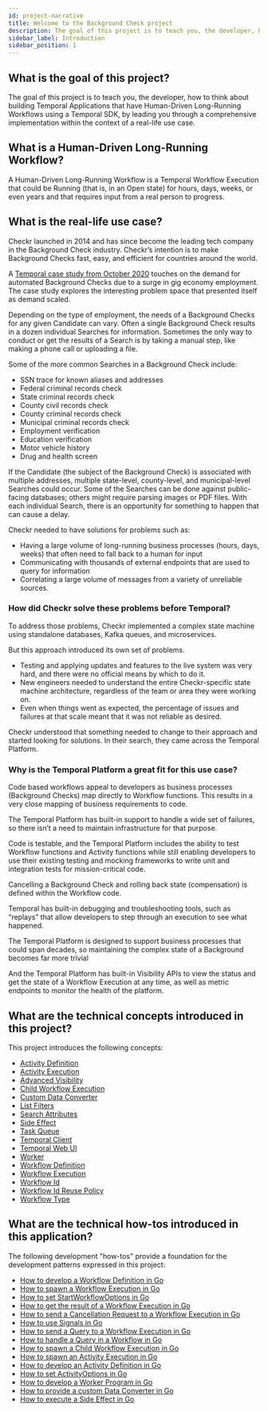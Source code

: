 ```yaml
---
id: project-narrative
title: Welcome to the Background Check project
description: The goal of this project is to teach you, the developer, how to think about building Temporal Applications that have Human-Driven Long-Running Workflows using a Temporal SDK, by leading you through a comprehensive implementation within the context of a real-life use case.
sidebar_label: Introduction
sidebar_position: 1
---
```


## What is the goal of this project?

The goal of this project is to teach you, the developer, how to think about building Temporal Applications that have Human-Driven Long-Running Workflows using a Temporal SDK, by leading you through a comprehensive implementation within the context of a real-life use case.

## What is a Human-Driven Long-Running Workflow?

A Human-Driven Long-Running Workflow is a Temporal Workflow Execution that could be Running (that is, in an Open state) for hours, days, weeks, or even years and that requires input from a real person to progress.

## What is the real-life use case?

Checkr launched in 2014 and has since become the leading tech company in the Background Check industry.
Checkr’s intention is to make Background Checks fast, easy, and efficient for countries around the world.

A [Temporal case study from October 2020](/blog/how-temporal-simplified-checkr-workflows) touches on the demand for automated Background Checks due to a surge in gig economy employment.
The case study explores the interesting problem space that presented itself as demand scaled.

Depending on the type of employment, the needs of a Background Checks for any given Candidate can vary.
Often a single Background Check results in a dozen individual Searches for information.
Sometimes the only way to conduct or get the results of a Search is by taking a manual step, like making a phone call or uploading a file.

Some of the more common Searches in a Background Check include:

- SSN trace for known aliases and addresses
- Federal criminal records check
- State criminal records check
- County civil records check
- County criminal records check
- Municipal criminal records check
- Employment verification
- Education verification
- Motor vehicle history
- Drug and health screen

If the Candidate (the subject of the Background Check) is associated with multiple addresses, multiple state-level, county-level, and municipal-level Searches could occur.
Some of the Searches can be done against public-facing databases; others might require parsing images or PDF files.
With each individual Search, there is an opportunity for something to happen that can cause a delay.

Checkr needed to have solutions for problems such as:

- Having a large volume of long-running business processes (hours, days, weeks) that often need to fall back to a human for input
- Communicating with thousands of external endpoints that are used to query for information
- Correlating a large volume of messages from a variety of unreliable sources.

### How did Checkr solve these problems before Temporal?

To address those problems, Checkr implemented a complex state machine using standalone databases, Kafka queues, and microservices.

But this approach introduced its own set of problems.

- Testing and applying updates and features to the live system was very hard, and there were no official means by which to do it.
- New engineers needed to understand the entire Checkr-specific state machine architecture, regardless of the team or area they were working on.
- Even when things went as expected, the percentage of issues and failures at that scale meant that it was not reliable as desired.

Checkr understood that something needed to change to their approach and started looking for solutions.
In their search, they came across the Temporal Platform.

### Why is the Temporal Platform a great fit for this use case?

Code based workflows appeal to developers as business processes (Background Checks) map directly to Workflow functions.
This results in a very close mapping of business requirements to code.

The Temporal Platform has built-in support to handle a wide set of failures, so there isn’t a need to maintain infrastructure for that purpose.

Code is testable, and the Temporal Platform includes the ability to test Workflow functions and Activity functions while still enabling developers to use their existing testing and mocking frameworks to write unit and integration tests for mission-critical code.

Cancelling a Background Check and rolling back state (compensation) is defined within the Workflow code.

Temporal has built-in debugging and troubleshooting tools, such as “replays” that allow developers to step through an execution to see what happened.

The Temporal Platform is designed to support business processes that could span decades, so maintaining the complex state of a Background becomes far more trivial

And the Temporal Platform has built-in Visibility APIs to view the status and get the state of a Workflow Execution at any time, as well as metric endpoints to monitor the health of the platform.

## What are the technical concepts introduced in this project?

This project introduces the following concepts:

- [Activity Definition](/concepts/what-is-an-activity-definition)
- [Activity Execution](/concepts/what-is-an-activity-execution)
- [Advanced Visibility](/concepts/what-is-advanced-visibility)
- [Child Workflow Execution](/concepts/what-is-a-child-workflow-execution)
- [Custom Data Converter](/concepts/what-is-a-data-converter)
- [List Filters](/concepts/what-is-a-list-filter)
- [Search Attributes](/concepts/what-is-a-search-attribute)
- [Side Effect](/concepts/what-is-a-side-effect)
- [Task Queue](/concepts/what-is-a-task-queue)
- [Temporal Client](#)
- [Temporal Web UI](#)
- [Worker](/concepts/what-is-a-worker)
- [Workflow Definition](/concepts/what-is-a-workflow-definition)
- [Workflow Execution](/concepts/what-is-a-workflow-execution)
- [Workflow Id](/concepts/what-is-a-workflow-id)
- [Workflow Id Reuse Policy](/concepts/what-is-a-workflow-id-reuse-policy)
- [Workflow Type](/concepts/what-is-a-workflow-type)

## What are the technical how-tos introduced in this application?

The following development "how-tos" provide a foundation for the development patterns expressed in this project:

- [How to develop a Workflow Definition in Go](/go/how-to-develop-a-workflow-definition-in-go)
- [How to spawn a Workflow Execution in Go](/go/how-to-spawn-a-workflow-execution-in-go)
- [How to set StartWorkflowOptions in Go](/go/startworkflowoptions-reference)
- [How to get the result of a Workflow Execution in Go](/go/how-to-get-the-result-of-a-workflow-execution-in-go)
- [How to send a Cancellation Request to a Workflow Execution in Go](/go/how-to-request-cancellation-of-a-workflow-execution-in-go)
- [How to use Signals in Go](/go/how-to-use-signals-in-go)
- [How to send a Query to a Workflow Execution in Go](#)
- [How to handle a Query in a Workflow in Go](#)
- [How to spawn a Child Workflow Execution in Go](/go/how-to-spawn-a-child-workflow-execution-in-go)
- [How to spawn an Activity Execution in Go](/go/how-to-spawn-an-activity-execution-in-go)
- [How to develop an Activity Definition in Go](/go/how-to-develop-an-activity-definition-in-go)
- [How to set ActivityOptions in Go](/go/activityoptions-reference)
- [How to develop a Worker Program in Go](/go/how-to-develop-a-worker-program-in-go)
- [How to provide a custom Data Converter in Go](#)
- [How to execute a Side Effect in Go](/go/how-to-execute-a-side-effect-in-go)
